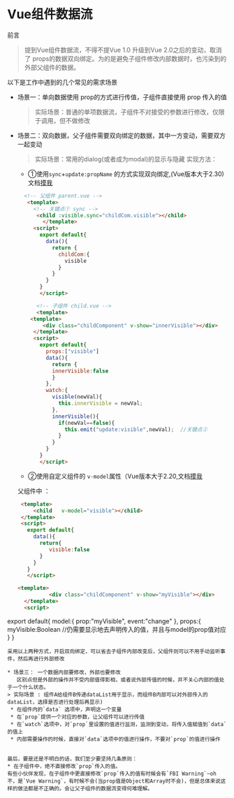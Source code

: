 # Vue组件数据流
前言
> 提到Vue组件数据流，不得不提Vue 1.0 升级到Vue 2.0之后的变动，取消了 props的数据双向绑定。为的是避免子组件修改内部数据时，也污染到的外部父组件的数据。



以下是工作中遇到的几个常见的需求场景

* 场景一：单向数据使用 prop的方式进行传值，子组件直接使用 prop 传入的值
  > 实际场景：普通的单项数据流，子组件不对接受的参数进行修改，仅限于调用，但不做修改
* 场景二：双向数据，父子组件需要双向绑定的数据，其中一方变动，需要双方一起变动
   > 实际场景：常用的dialog(或者成为modal)的显示与隐藏
   实现方法：
   * ①使用`sync`+`update:propName` 的方式实现双向绑定,(Vue版本大于2.30)文档[摸我](https://cn.vuejs.org/v2/guide/components.html#sync-%E4%BF%AE%E9%A5%B0%E7%AC%A6)
  
   ```html
     <!-- 父组件 parent.vue -->
      <template>
        <!-- 关键点① sync -->
         <child :visible.sync="childCom.visible"></child> 
           </template>
        <script>
          export default{
            data(){
              return {
                childCom:{
                  visible
                }
              }
            }
          }
          </script>
 
         <!-- 子组件 child.vue -->
         <template>
       <template>
           <div class="childComponent" v-show="innerVisible"></div>
        </template>
        <script>
          export default{
            props:["visible"]
            data(){
              return {
              innerVisible:false
              }
            },
            watch:{
              visible(newVal){
                this.innerVisible = newVal;
              },
              innerVisible(){
                if(newVal==false){
                  this.emit("update:visible",newVal);  //关键点②
                }
              }
            }
          }
          </script>
   ```
   
   * ②使用自定义组件的 `v-model`属性（Vue版本大于2.20,文档[摸我](https://cn.vuejs.org/v2/guide/components.html#%E8%87%AA%E5%AE%9A%E4%B9%89%E7%BB%84%E4%BB%B6%E7%9A%84-v-model)

  父组件中 ：   
  ```html
   <template>
       <child   v-model="visible"></child>
   </template>
   <script>
     export default{
       data(){
         return{
            visible:false
         }
       }
     }
     </script>
   ```
   ```html
   <template>
             <div class="childComponent" v-show="myVisible"></div>
     </template>
     <script>
export default{
  model:{
    prop:"myVisible",
    event:"change"
  },
  props:{
    myVisible:Boolean //仍需要显示地去声明传入的值，并且与model的prop值对应
  }
}
  </script>
  ```
 采用以上两种方式，开启双向绑定，可以省去子组件内部改变后，父组件则可以不用手动监听事件，然后再进行外部修改
 
* 场景三： 一个数据内部要修改，外部也要修改
     区别点但是外部的操作并不受内部值得影相，或者说外部传值的时候，并不关心内部的值处于一个什么状态。
> 实际场景 : 组件A给组件B传递dataList用于显示，而组件B内部可以对外部传入的dataList，选择是否进行处理后再显示)
   * 在组件内的`data` 选项中，声明这一个变量
   * 在`prop`提供一个对应的参数，让父组件可以进行传值
   * 在`watch`选项中，对`prop`里设置的值进行监测，监测到变动，将传入值赋值到`data`的值上
   * 内部需要操作的时候，直接对`data`选项中的值进行操作，不要对`prop`的值进行操作


最后，要是还是不明白的话，我们至少要坚持几条原则：
 * 在子组件中，绝不直接修改`prop`传入的值。
 有些小伙伴发现，在子组件中更直接修改`prop`传入的值有时候会有`FBI Warning`~oh 不，是`Vue Warning`，有时候不会(当prop值是Object和Array时不会)，但是总体来说这样的做法都是不正确的。会让父子组件的数据流变得何难理解。
